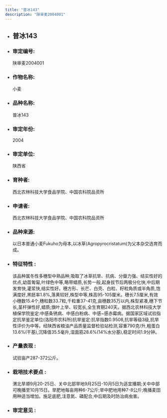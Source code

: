 ```yaml
---
title: "普冰143"
description: "陕审麦2004001"
---
```

* ## 普冰143
* ###  审定编号:  
   陕审麦2004001

*  ### 作物名称:  
   小麦

*   ###  品种名称: 
    普冰143

*   ### 审定年份: 
    2004

*   ### 审定单位:  
    陕西省

*   ### 育种者:  
    西北农林科技大学食品学院、中国农科院品资所

*   ### 申请者:  
    西北农林科技大学食品学院、中国农科院品资所

*   ### 品种来源:  
    以日本普通小麦Fukuho为母本,以冰草(Agropyrocristatum)为父本杂交选育而成。

*   ### 特征特性 : 
    该品种属冬性多穗型中熟品种,吸取了冰草抗旱、抗病、分蘖力强、结实性好的优点,幼苗匍匐,叶绿色中等,略带蜡质,长势一般,起身拔节后两极分化快,中后期发育快,灌浆快,结实性好。穗方形、长芒、白壳、白粒、籽粒角质或半角质,饱满度好,黑胚率1.8%,落黄较好,株型中等,株高95-105厘米。穗长7.5厘米,有效小穗数15.4个,穗粒数33.7粒,千粒重37-41克,亩穗数35万以内,株型紧凑,穗下节长,茎杆弹性好,蜡质;旗叶上举、较宽长,全生育期240天。据西北农林科技大学植保学院鉴定:中感条锈病、中感白粉病、中感~感赤霉病。据国家区域试验指定抗旱鉴定单位(洛阳市农科所)抗旱鉴定:抗旱指数0.9508,抗旱等级3级,抗旱性评价为中等。经陕西省粮油产品质量监督检验站检测,容重790克/升,粗蛋白13.6%(干基),沉降值35.5毫升,湿面筋28.6%(14%水分基),稳定时间1.9分钟。

*   ### 产量表现 : 
    试验亩产287-372公斤。

*   ### 栽培技术要点 : 
    渭北旱塬9月20-25日、关中北部旱地9月25日-10月5日为适宜播期;关中中部可晚播至10月15日。旱肥地每亩用种6-7公斤;旱中肥地用种7-8公斤;晚播麦田用种适当增加。施足底肥,注意氮、磷配合,中后期及时防治病虫害。

*   ### 审定意见 : 
    
